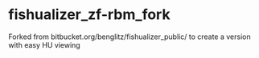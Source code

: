 # fishualizer_zf-rbm_fork
Forked from bitbucket.org/benglitz/fishualizer_public/ to create a version with easy HU viewing
